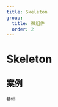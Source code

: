 ```yaml
---
title: Skeleton
group:
  title: 微组件
  order: 2
---
```


# Skeleton

## 案例

<code src="./demo/index.tsx">基础</code>

